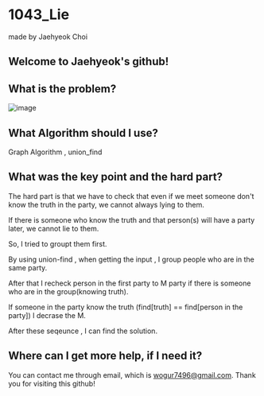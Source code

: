 # 1043_Lie

made by Jaehyeok Choi

## Welcome to Jaehyeok's github!

## What is the problem?

![image](https://github.com/Choi-JaeHyeok-21500749/1043_Lie/blob/main/1043_pro.PNG)

## What Algorithm should I use?

Graph Algorithm , union_find

## What was the key point and the hard part?

The hard part is that we have to check that even if we meet someone don't know the truth in the party, we cannot always lying to them.

If there is someone who know the truth and that person(s) will have a party later, we cannot lie to them.

So, I tried to groupt them first.

By using union-find , when getting the input , I group people who are in the same party.

After that I recheck person in the first party to M party if there is someone who are in the group(knowing truth).

If someone in the party know the truth (find[truth] == find[person in the party]) I decrase the M.

After these seqeunce , I can find the solution.

## Where can I get more help, if I need it?

You can contact me through email, which is wogur7496@gmail.com.
Thank you for visiting this github!
